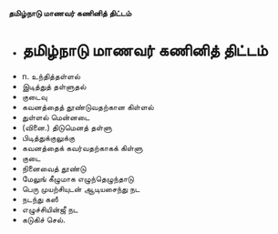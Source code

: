 **தமிழ்நாடு மாணவர் கணினித் திட்டம்**
- # தமிழ்நாடு மாணவர் கணினித் திட்டம்
- n. உந்தித்தள்ளல்
- இடித்துத் தள்ளுதல்
- குடைவு
- கவனத்தைத் தூண்டுவதற்கான கிள்ளல்
- துள்ளல் மென்னடை
- (வினை.) திடுமெனத் தள்ளு
- பிடித்துக்குலுக்கு
- கவனத்தைக் கவர்வதற்காகக் கிள்ளு
- குடை
- நினைவைத் தூண்டு
- மேலுங் கீழுமாக எழுந்தெழுந்தாடு
- பெரு முயற்சியுடன் ஆடியசைந்து நட
- நடந்து கஸீ
- எழுச்சியின்ஜீ நட
- கடுகிச் செல்.

